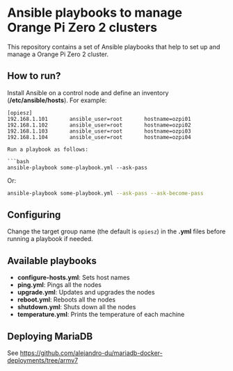 # Ansible playbooks to manage Orange Pi Zero 2 clusters

This repository contains a set of Ansible playbooks that help to set up and manage a Orange Pi Zero 2 cluster.

## How to run?

Install Ansible on a control node and define an inventory (**/etc/ansible/hosts**). For example:

```
[opiesz]
192.168.1.101		ansible_user=root		hostname=ozpi01
192.168.1.102		ansible_user=root		hostname=ozpi02
192.168.1.103		ansible_user=root		hostname=ozpi03
192.168.1.104		ansible_user=root		hostname=ozpi04

Run a playbook as follows:

```bash
ansible-playbook some-playbook.yml --ask-pass
```

Or:

```bash
ansible-playbook some-playbook.yml --ask-pass --ask-become-pass
```

## Configuring

Change the target group name (the default is `opiesz`) in the **.yml** files before running a playbook if needed.

## Available playbooks

* **configure-hosts.yml**: Sets host names
* **ping.yml**: Pings all the nodes
* **upgrade.yml**: Updates and upgrades the nodes
* **reboot.yml**: Reboots all the nodes
* **shutdown.yml**: Shuts down all the nodes
* **temperature.yml**: Prints the temperature of each machine

## Deploying MariaDB

See https://github.com/alejandro-du/mariadb-docker-deployments/tree/armv7
